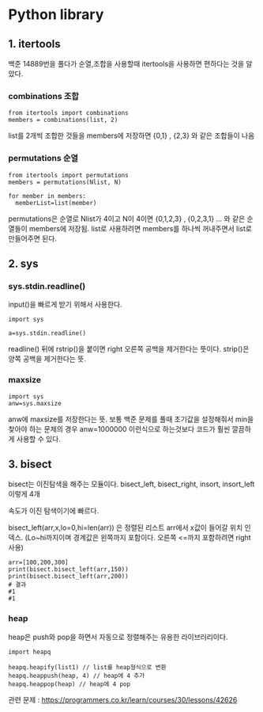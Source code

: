 # Python library

## 1. itertools
백준 14889번을 풀다가 순열,조합을 사용할때 itertools을 사용하면 편하다는 것을 알았다.

### combinations 조합
```
from itertools import combinations
members = combinations(list, 2)
```
list를 2개씩 조합한 것들을 members에 저장하면 {0,1} , {2,3} 와 같은 조합들이 나옴

### permutations 순열
```
from itertools import permutations
members = permutations(Nlist, N)

for member in members:
  memberList=list(member)
```
permutations은 순열로 Nlist가 4이고 N이 4이면 {0,1,2,3} , {0,2,3,1} ... 와 같은 순열들이 members에 저장됨.
list로 사용하려면 members를 하나씩 꺼내주면서 list로 만들어주면 된다.



## 2. sys

### sys.stdin.readline()

input()을 빠르게 받기 위해서 사용한다.
```
import sys

a=sys.stdin.readline()
```
readline() 뒤에 rstrip()을 붙이면 right 오른쪽 공백을 제거한다는 뜻이다.
strip()은 양쪽 공백을 제거한다는 뜻.


### maxsize
```
import sys
anw=sys.maxsize
```
anw에 maxsize를 저장한다는 뜻. 보통 백준 문제를 풀때 초기값을 설정해줘서 min을 찾아야 하는 문제의 경우 anw=1000000 이런식으로 하는것보다 코드가 훨씬 깔끔하게 사용할 수 있다.

## 3. bisect
bisect는 이진탐색을 해주는 모듈이다. bisect_left, bisect_right, insort, insort_left 이렇게 4개

속도가 이진 탐색이기에 빠르다.

bisect_left(arr,x,lo=0,hi=len(arr)) 은 정렬된 리스트 arr에서 x값이 들어갈 위치 인덱스. (Lo~hi까지이며 경계값은 왼쪽까지 포함이다. 오른쪽 <=까지 포함하려면 right 사용)

```
arr=[100,200,300]
print(bisect.bisect_left(arr,150))
print(bisect.bisect_left(arr,200))
# 결과 
#1
#1
```

### heap
heap은 push와 pop을 하면서 자동으로 정렬해주는 유용한 라이브러리이다.
```
import heapq

heapq.heapify(list1) // list를 heap형식으로 변환
heapq.heappush(heap, 4) // heap에 4 추가
heapq.heappop(heap) // heap에 4 pop

```
관련 문제 : https://programmers.co.kr/learn/courses/30/lessons/42626


